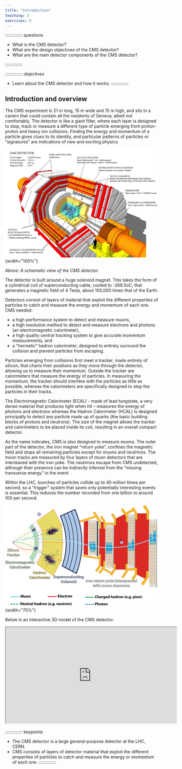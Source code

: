 ```yaml
---
title: "Introduction"
teaching: 5
exercises: 0
---
```


:::::::::::::: questions

- What is the CMS detector?
- What are the design objectives of the CMS detector?
- What are the main detector components of the CMS detector?

::::::::::::::

:::::::::::::: objectives
- Learn about the CMS detector and how it works.
::::::::::::::

## Introduction and overview

The CMS experiment is 21 m long, 15 m wide and 15 m high, and sits in a cavern that could contain all the residents of Geneva; albeit not comfortably.
The detector is like a giant filter, where each layer is designed to stop, track or measure a different type of particle emerging from proton-proton and heavy ion collisions. Finding the energy and momentum of a particle gives clues to its identity, and particular patterns of particles or “signatures” are indications of new and exciting physics

![](../fig/cms_160312_02.png){width="100%"}

*Above: A schematic view of the CMS detector.*

The detector is built around a huge solenoid magnet. This takes the form of a cylindrical coil of superconducting cable, cooled to -268.5oC, that generates a magnetic field of 4 Tesla, about 100,000 times that of the Earth.

Detectors consist of layers of material that exploit the different properties of particles to catch and measure the energy and momentum of each one. CMS needed:

* a high performance system to detect and measure muons,
* a high resolution method to detect and measure electrons and photons (an electromagnetic calorimeter),
* a high quality central tracking system to give accurate momentum measurements, and
* a “hermetic” hadron calorimeter, designed to entirely surround the collision and prevent particles from escaping.

Particles emerging from collisions first meet a tracker, made entirely of silicon, that charts their positions as they move through the detector, allowing us to measure their momentum. Outside the tracker are calorimeters that measure the energy of particles. In measuring the momentum, the tracker should interfere with the particles as little as possible, whereas the calorimeters are specifically designed to stop the particles in their tracks.

The Electromagnetic Calorimeter (ECAL) - made of lead tungstate, a very dense material that produces light when hit – measures the energy of photons and electrons whereas the Hadron Calorimeter (HCAL) is designed principally to detect any particle made up of quarks (the basic building blocks of protons and neutrons). The size of the magnet allows the tracker and calorimeters to be placed inside its coil, resulting in an overall compact detector.

As the name indicates, CMS is also designed to measure muons. The outer part of the detector, the iron magnet “return yoke”, confines the magnetic field and stops all remaining particles except for muons and neutrinos. The muon tracks are measured by four layers of muon detectors that are interleaved with the iron yoke. The neutrinos escape from CMS undetected, although their presence can be indirectly inferred from the “missing transverse energy” in the event.

Within the LHC, bunches of particles collide up to 40 million times per second, so a “trigger” system that saves only potentially interesting events is essential. This reduces the number recorded from one billion to around 100 per second.

![A transverse slice of the CMS detector and the particles detected by each subdetector.](../fig/CMSslice_whiteBackground.png){width="75%"}

Below is an interactive 3D model of the CMS detector:

<div class="embed-responsive embed-responsive-16by9">
 <iframe class="embed-responsive-item" src="https://cms3d.web.cern.ch/detector-embedded/" allowfullscreen  width=560 height=315 >
 </iframe>	
</div>
  
:::::::::::::: keypoints
- The CMS detector is a large general-purpose detector at the LHC, CERN.
- CMS consists of layers of detector material that exploit the different properties of particles to catch and measure the energy or momentum of each one.
::::::::::::::
